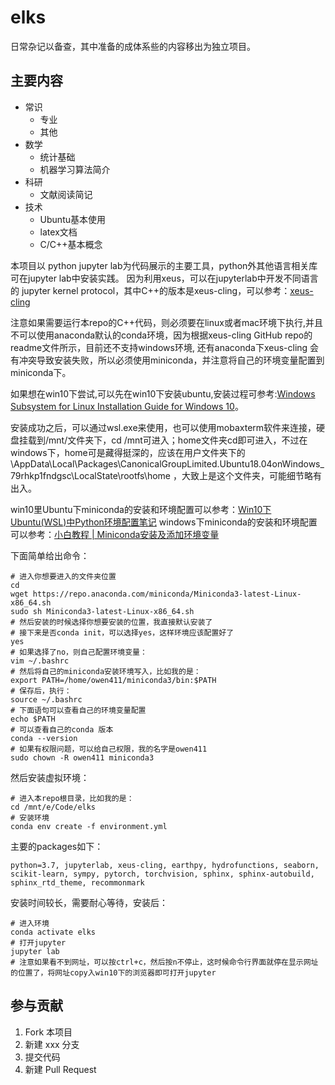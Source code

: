 # elks

日常杂记以备查，其中准备的成体系些的内容移出为独立项目。

## 主要内容

- 常识
    - 专业
    - 其他
- 数学
    - 统计基础
    - 机器学习算法简介
- 科研
    - 文献阅读简记
- 技术
    - Ubuntu基本使用
    - latex文档
    - C/C++基本概念
    
本项目以 python jupyter lab为代码展示的主要工具，python外其他语言相关库可在jupyter lab中安装实践。
因为利用xeus，可以在jupyterlab中开发不同语言的 jupyter kernel protocol，其中C++的版本是xeus-cling，可以参考：[xeus-cling](https://github.com/jupyter-xeus/xeus-cling)

注意如果需要运行本repo的C++代码，则必须要在linux或者mac环境下执行,并且不可以使用anaconda默认的conda环境，因为根据xeus-cling GitHub repo的readme文件所示，目前还不支持windows环境,
还有anaconda下xeus-cling 会有冲突导致安装失败，所以必须使用miniconda，并注意将自己的环境变量配置到miniconda下。

如果想在win10下尝试,可以先在win10下安装ubuntu,安装过程可参考:[Windows Subsystem for Linux Installation Guide for Windows 10](https://docs.microsoft.com/en-us/windows/wsl/install-win10)。

安装成功之后，可以通过wsl.exe来使用，也可以使用mobaxterm软件来连接，硬盘挂载到/mnt/文件夹下，cd /mnt可进入；home文件夹cd即可进入，不过在windows下，home可是藏得挺深的，应该在用户文件夹下的 \AppData\Local\Packages\CanonicalGroupLimited.Ubuntu18.04onWindows_79rhkp1fndgsc\LocalState\rootfs\home ，大致上是这个文件夹，可能细节略有出入。

win10里Ubuntu下miniconda的安装和环境配置可以参考：[Win10下Ubuntu(WSL)中Python环境配置笔记](https://zhuanlan.zhihu.com/p/63897033)
windows下miniconda的安装和环境配置可以参考：[小白教程 | Miniconda安装及添加环境变量](https://mp.weixin.qq.com/s/yqyEknvYLIH5E0nMlWEDSQ?)

下面简单给出命令：

```Shell
# 进入你想要进入的文件夹位置
cd
wget https://repo.anaconda.com/miniconda/Miniconda3-latest-Linux-x86_64.sh
sudo sh Miniconda3-latest-Linux-x86_64.sh
# 然后安装的时候选择你想要安装的位置，我直接默认安装了
# 接下来是否conda init，可以选择yes，这样环境应该配置好了
yes
# 如果选择了no，则自己配置环境变量：
vim ~/.bashrc
# 然后将自己的miniconda安装环境写入，比如我的是：
export PATH=/home/owen411/miniconda3/bin:$PATH
# 保存后，执行：
source ~/.bashrc
# 下面语句可以查看自己的环境变量配置
echo $PATH
# 可以查看自己的conda 版本
conda --version
# 如果有权限问题，可以给自己权限，我的名字是owen411
sudo chown -R owen411 miniconda3
```

然后安装虚拟环境：

```Shell
# 进入本repo根目录，比如我的是：
cd /mnt/e/Code/elks
# 安装环境
conda env create -f environment.yml
```

主要的packages如下：

``` text
python=3.7, jupyterlab, xeus-cling, earthpy, hydrofunctions, seaborn, scikit-learn, sympy, pytorch, torchvision, sphinx, sphinx-autobuild, sphinx_rtd_theme, recommonmark
```

安装时间较长，需要耐心等待，安装后：

```Shell
# 进入环境
conda activate elks
# 打开jupyter
jupyter lab
# 注意如果看不到网址，可以按ctrl+c，然后按n不停止，这时候命令行界面就停在显示网址的位置了，将网址copy入win10下的浏览器即可打开jupyter
```

## 参与贡献

1. Fork 本项目
2. 新建 xxx 分支
3. 提交代码
4. 新建 Pull Request
